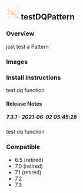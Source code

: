## <img src='./logo.jpg' width='40' height='40'>testDQPattern

### Overview
just test a Pattern
### Images



### Install Instructions
test dq function

#### Release Notes

##### 7.3.1 - 2021-06-02 05:45:28
test dq function
### Compatible
 - 6.5 (retired)
 -  7.0 (retired)
 -  7.1 (retired)
 - 7.2
 - 7.3
